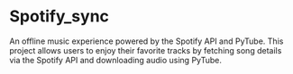 # Spotify_sync
An offline music experience powered by the Spotify API and PyTube. This project allows users to enjoy their favorite tracks by fetching song details via the Spotify API and downloading audio using PyTube.
